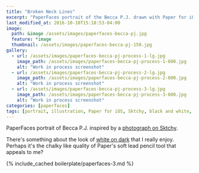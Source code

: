 ```yaml
---
title: "Broken Neck Lines"
excerpt: "PaperFaces portrait of the Becca P.J. drawn with Paper for iOS on an iPad."
last_modified_at: 2016-10-10T15:18:53-04:00
image: 
  path: &image /assets/images/paperfaces-becca-pj.jpg 
  feature: *image
  thumbnail: /assets/images/paperfaces-becca-pj-150.jpg
gallery:
  - url: /assets/images/paperfaces-becca-pj-process-1-lg.jpg
    image_path: /assets/images/paperfaces-becca-pj-process-1-600.jpg
    alt: "Work in process screenshot"
  - url: /assets/images/paperfaces-becca-pj-process-2-lg.jpg
    image_path: /assets/images/paperfaces-becca-pj-process-2-600.jpg
    alt: "Work in process screenshot"
  - url: /assets/images/paperfaces-becca-pj-process-3-lg.jpg
    image_path: /assets/images/paperfaces-becca-pj-process-3-600.jpg
    alt: "Work in process screenshot"
categories: [paperfaces]
tags: [portrait, illustration, Paper for iOS, Sktchy, black and white, Mix]
---
```


PaperFaces portrait of Becca P.J. inspired by a [photograph on Sktchy](https://sktchy.com/WCFVrC).

There's something about the look of [white on dark](https://mix.fiftythree.com/11098-Michael-Rose/3471365) that I really enjoy. Perhaps it's the chalky like quality of Paper's soft lead pencil tool that appeals to me?

{% include_cached boilerplate/paperfaces-3.md %}
